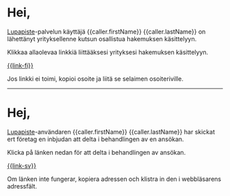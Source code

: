 # Hei,

[Lupapiste](https://www.lupapiste.fi/)-palvelun k&auml;ytt&auml;j&auml; {{caller.firstName}} {{caller.lastName}} on
l&auml;hett&auml;nyt yrityksellenne kutsun osallistua hakemuksen k&auml;sittelyyn.

Klikkaa allaolevaa linkki&auml; liitt&auml;&auml;ksesi yrityksesi hakemuksen k&auml;sittelyyn.

  [{{link-fi}}]({{link-fi}})

Jos linkki ei toimi, kopioi osoite ja liit&auml; se selaimen osoiteriville.

---

# Hej,

[Lupapiste](https://www.lupapiste.fi/)-anv&auml;ndaren
{{caller.firstName}} {{caller.lastName}} har skickat ert f&ouml;retag en inbjudan att delta i behandlingen av en ans&ouml;kan.

Klicka p&aring; l&auml;nken nedan f&ouml;r att delta i behandlingen av ans&ouml;kan.

 [{{link-sv}}]({{link-sv}})

Om l&auml;nken inte fungerar, kopiera adressen och klistra in den i webbl&auml;sarens adressf&auml;lt.



